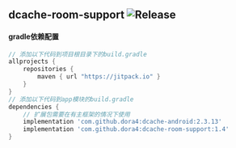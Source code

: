 dcache-room-support
![Release](https://jitpack.io/v/dora4/dcache-room-support.svg)
--------------------------------

#### gradle依赖配置

```groovy
// 添加以下代码到项目根目录下的build.gradle
allprojects {
    repositories {
        maven { url "https://jitpack.io" }
    }
}
// 添加以下代码到app模块的build.gradle
dependencies {
    // 扩展包需要在有主框架的情况下使用
    implementation 'com.github.dora4:dcache-android:2.3.13'
    implementation 'com.github.dora4:dcache-room-support:1.4'
}
```
